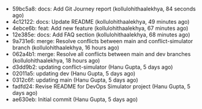 - 59bc5a8: docs: Add Git Journey report (kollulohithaalekhya, 84 seconds ago)
- 4c12122: docs: Update README (kollulohithaalekhya, 49 minutes ago)
- 4ebce6b: feat: Add new feature (kollulohithaalekhya, 67 minutes ago)
- 12e385e: docs: Add FAQ section (kollulohithaalekhya, 68 minutes ago)
- 9a731e6: merge: Resolve conflicts between main and conflict-simulator branch (kollulohithaalekhya, 16 hours ago)
- 062a4b1: merge: Resolve all conflicts between main and dev branches (kollulohithaalekhya, 18 hours ago)
- d3dd9b2: updating conflict-simulator (Hanu Gupta, 5 days ago)
- 02011a5: updating dev (Hanu Gupta, 5 days ago)
- 0312c6f: updating main (Hanu Gupta, 5 days ago)
- fadfd24: Revise README for DevOps Simulator project (Hanu Gupta, 5 days ago)
- ae630eb: Initial commit (Hanu Gupta, 5 days ago)
